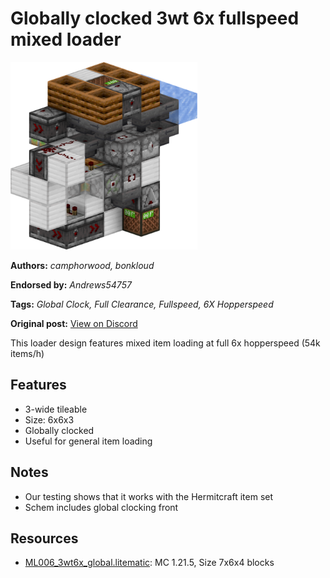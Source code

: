 # Globally clocked 3wt 6x fullspeed mixed loader
<img alt="3wt6x_global_render.png" src="images/3wt6x_global_render.png?raw=1" height="300px">

**Authors:** *camphorwood, bonkloud*

**Endorsed by:** *Andrews54757*

**Tags:** *Global Clock, Full Clearance, Fullspeed, 6X Hopperspeed*

**Original post:** [View on Discord](https://discord.com/channels/1375556143186837695/1394718456934563972)

This loader design features mixed item loading at full 6x hopperspeed (54k items/h)
## Features
- 3-wide tileable
- Size: 6x6x3
- Globally clocked
- Useful for general item loading
## Notes
- Our testing shows that it works with the Hermitcraft item set
- Schem includes global clocking front

## Resources
- [ML006_3wt6x_global.litematic](attachments/ML006_3wt6x_global.litematic): MC 1.21.5, Size 7x6x4 blocks
